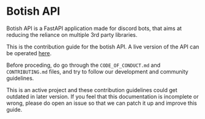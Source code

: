 # Botish API

Botish API is a FastAPI application made for discord bots, that aims at reducing the reliance on multiple 3rd party libraries.

This is the contribution guide for the botish API. A live version of the API can be operated [here](https://api.botish.xyz/docs).

Before proceding, do go through the `CODE_OF_CONDUCT.md` and `CONTRIBUTING.md` files, and try to follow our development and community guidelines.

This is an active project and these contribution guidelines could get outdated in later version. If you feel that this documentation is incomplete or wrong, please do open an issue so that we can patch it up and improve this guide.
